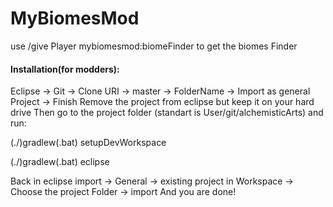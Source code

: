 # MyBiomesMod

use /give Player mybiomesmod:biomeFinder to get the biomes Finder


#### Installation(for modders):
Eclipse -> Git -> Clone URI -> master -> FolderName -> Import as general Project -> Finish
Remove the project from eclipse but keep it on your hard drive
Then go to the project folder (standart is User/git/alchemisticArts) and run:

  (./)gradlew(.bat) setupDevWorkspace
  
  (./)gradlew(.bat) eclipse
  
Back in eclipse import -> General -> existing project in Workspace -> Choose the project Folder -> import
And you are done!
